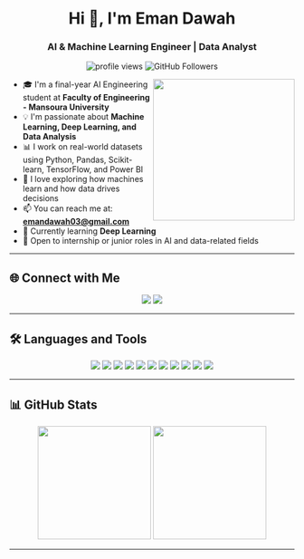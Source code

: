<h1 align="center">Hi 👋, I'm Eman Dawah </h1>
<h3 align="center">AI & Machine Learning Engineer | Data Analyst</h3>

<p align="center"> 
  <img src="https://komarev.com/ghpvc/?username=emandawah&label=Profile%20views&color=0e75b6&style=flat" alt="profile views" />
  <img src="https://img.shields.io/github/followers/emandawah?label=Followers" alt="GitHub Followers" />
</p>

<img align="right" src="https://user-images.githubusercontent.com/63050133/156676671-d5b2e362-97d4-4404-9447-dd71ddfea82f.gif" width="250"/>

- 🎓 I'm a final-year AI Engineering student at **Faculty of Engineering - Mansoura University**  
- 💡 I'm passionate about **Machine Learning, Deep Learning, and Data Analysis**  
- 📊 I work on real-world datasets using Python, Pandas, Scikit-learn, TensorFlow, and Power BI  
- 🧠 I love exploring how machines learn and how data drives decisions  
- 📫 You can reach me at: **emandawah03@gmail.com**  
- 🌱 Currently learning **Deep Learning**  
- 💼 Open to internship or junior roles in AI and data-related fields

---

## 🌐 Connect with Me

<p align="center">
  <a href="mailto:emandawah03@gmail.com"><img src="https://img.shields.io/badge/Gmail-D14836?style=for-the-badge&logo=gmail&logoColor=white"/></a>
  <a href="https://www.facebook.com/eman.dawah.5/"><img src="https://img.shields.io/badge/Facebook-1877F2?style=for-the-badge&logo=facebook&logoColor=white"/></a>
</p>

---

## 🛠️ Languages and Tools

<p align="center">
  <img src="https://img.shields.io/badge/Python-3776AB?style=for-the-badge&logo=python&logoColor=white"/>
  <img src="https://img.shields.io/badge/NumPy-013243?style=for-the-badge&logo=numpy&logoColor=white"/>
  <img src="https://img.shields.io/badge/Pandas-150458?style=for-the-badge&logo=pandas&logoColor=white"/>
  <img src="https://img.shields.io/badge/scikit--learn-F7931E?style=for-the-badge&logo=scikit-learn&logoColor=white"/>
  <img src="https://img.shields.io/badge/TensorFlow-FF6F00?style=for-the-badge&logo=tensorflow&logoColor=white"/>
  <img src="https://img.shields.io/badge/Keras-D00000?style=for-the-badge&logo=keras&logoColor=white"/>
  <img src="https://img.shields.io/badge/Power%20BI-F2C811?style=for-the-badge&logo=powerbi&logoColor=black"/>
  <img src="https://img.shields.io/badge/OpenCV-5C3EE8?style=for-the-badge&logo=opencv&logoColor=white"/>
  <img src="https://img.shields.io/badge/Matplotlib-11557C?style=for-the-badge&logo=matplotlib&logoColor=white"/>
  <img src="https://img.shields.io/badge/Seaborn-7FB5D6?style=for-the-badge&logo=seaborn&logoColor=white"/>
  <img src="https://img.shields.io/badge/Jupyter-F37626?style=for-the-badge&logo=jupyter&logoColor=white"/>
</p>

---

## 📊 GitHub Stats

<p align="center">
  <img src="https://github-readme-stats.vercel.app/api?username=emandawah&show_icons=true&theme=tokyonight" height="200px"/>
  <img src="https://github-readme-stats.vercel.app/api/top-langs/?username=emandawah&layout=compact&theme=tokyonight" height="200px"/>
</p>

---


